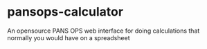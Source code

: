 # pansops-calculator
An opensource PANS OPS web interface for doing calculations that normally you would have on a spreadsheet
